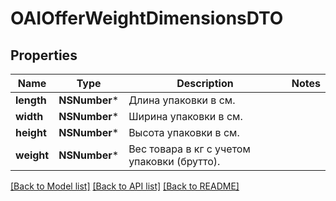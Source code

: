 # OAIOfferWeightDimensionsDTO

## Properties
Name | Type | Description | Notes
------------ | ------------- | ------------- | -------------
**length** | **NSNumber*** | Длина упаковки в см.  | 
**width** | **NSNumber*** | Ширина упаковки в см.  | 
**height** | **NSNumber*** | Высота упаковки в см.  | 
**weight** | **NSNumber*** | Вес товара в кг с учетом упаковки (брутто).  | 

[[Back to Model list]](../README.md#documentation-for-models) [[Back to API list]](../README.md#documentation-for-api-endpoints) [[Back to README]](../README.md)


